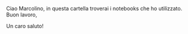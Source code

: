 Ciao Marcolino, in questa cartella troverai i notebooks che ho utilizzato. 
Buon lavoro, 

Un caro saluto!
